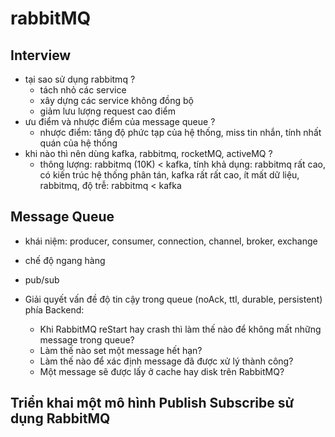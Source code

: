 # rabbitMQ

## Interview

- tại sao sử dụng rabbitmq ?
  - tách nhỏ các service
  - xây dựng các service không đồng bộ
  - giảm lưu lượng request cao điểm
- ưu điểm và nhược điểm của message queue ?
  - nhược điểm: tăng độ phức tạp của hệ thống, miss tin nhắn, tính nhất quán của hệ thống
- khi nào thì nên dùng kafka, rabbitmq, rocketMQ, activeMQ ?
  - thông lượng: rabbitmq (10K) < kafka, tính khả dụng: rabbitmq rất cao, có kiến trúc hệ thống phân tán, kafka rất rất cao, ít mất dữ liệu, rabbitmq, độ trễ: rabbitmq < kafka

## Message Queue

- khái niệm: producer, consumer, connection, channel, broker, exchange

- chế độ ngang hàng
- pub/sub

- Giải quyết vấn đề độ tin cậy trong queue (noAck, ttl, durable, persistent) phía Backend:
  - Khi RabbitMQ reStart hay crash thì làm thế nào để không mất những message trong queue?
  - Làm thế nào set một message hết hạn?
  - Làm thế nào để xác định message đã được xử lý thành công?
  - Một message sẽ được lấy ở cache hay disk trên RabbitMQ?

## Triển khai một mô hình Publish Subscribe sử dụng RabbitMQ
